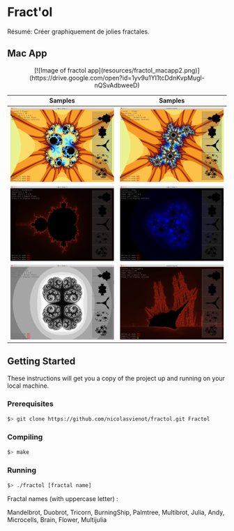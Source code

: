 # Fract'ol

Résumé: Créer graphiquement de jolies fractales.

## Mac App

<p align="center">
[![Image of fractol app](resources/fractol_macapp2.png)](https://drive.google.com/open?id=1yv9u1YI1tcDdnKvpMugl-nQSvAdbweeD)
</p>

Samples | Samples  
:-------------------------:|:-------------------------:
![](resources/fractol0.png)  |  ![](resources/fractol1.png)
![](resources/fractol2.png)  |  ![](resources/fractol3.png)
![](resources/fractol4.png)  | ![](resources/fractol5.png) 

## Getting Started

These instructions will get you a copy of the project up and running on your local machine.

### Prerequisites

```bash
$> git clone https://github.com/nicolasvienot/fractol.git Fractol
```

### Compiling

```bash
$> make
```

### Running

```bash
$> ./fractol [fractal name]
```

Fractal names (with uppercase letter) :

Mandelbrot, Duobrot, Tricorn, BurningShip, Palmtree, Multibrot, Julia, Andy, Microcells, Brain, Flower, Multijulia
